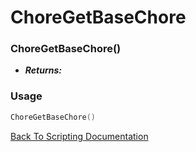# ChoreGetBaseChore

### ChoreGetBaseChore()
- ***Returns:*** 

### Usage

```Lua
ChoreGetBaseChore()
```


[Back To Scripting Documentation](../README.md)
